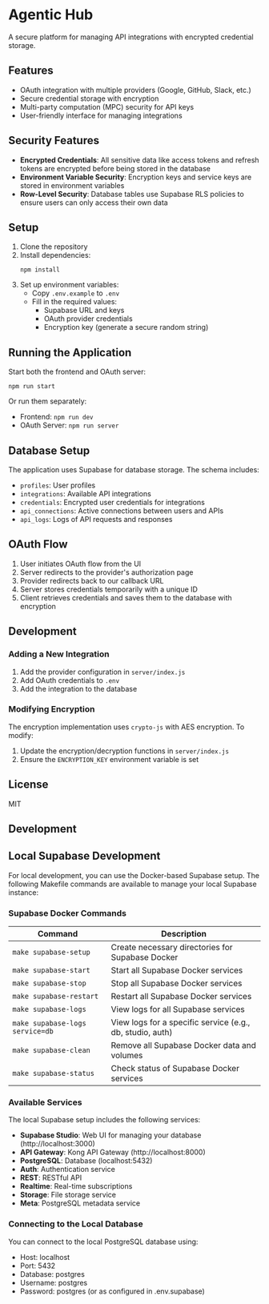 # Agentic Hub

A secure platform for managing API integrations with encrypted credential storage.

## Features

- OAuth integration with multiple providers (Google, GitHub, Slack, etc.)
- Secure credential storage with encryption
- Multi-party computation (MPC) security for API keys
- User-friendly interface for managing integrations

## Security Features

- **Encrypted Credentials**: All sensitive data like access tokens and refresh tokens are encrypted before being stored in the database
- **Environment Variable Security**: Encryption keys and service keys are stored in environment variables
- **Row-Level Security**: Database tables use Supabase RLS policies to ensure users can only access their own data

## Setup

1. Clone the repository
2. Install dependencies:
   ```
   npm install
   ```
3. Set up environment variables:
   - Copy `.env.example` to `.env`
   - Fill in the required values:
     - Supabase URL and keys
     - OAuth provider credentials
     - Encryption key (generate a secure random string)

## Running the Application

Start both the frontend and OAuth server:

```
npm run start
```

Or run them separately:

- Frontend: `npm run dev`
- OAuth Server: `npm run server`

## Database Setup

The application uses Supabase for database storage. The schema includes:

- `profiles`: User profiles
- `integrations`: Available API integrations
- `credentials`: Encrypted user credentials for integrations
- `api_connections`: Active connections between users and APIs
- `api_logs`: Logs of API requests and responses

## OAuth Flow

1. User initiates OAuth flow from the UI
2. Server redirects to the provider's authorization page
3. Provider redirects back to our callback URL
4. Server stores credentials temporarily with a unique ID
5. Client retrieves credentials and saves them to the database with encryption

## Development

### Adding a New Integration

1. Add the provider configuration in `server/index.js`
2. Add OAuth credentials to `.env`
3. Add the integration to the database

### Modifying Encryption

The encryption implementation uses `crypto-js` with AES encryption. To modify:

1. Update the encryption/decryption functions in `server/index.js`
2. Ensure the `ENCRYPTION_KEY` environment variable is set

## License

MIT

## Development

## Local Supabase Development

For local development, you can use the Docker-based Supabase setup. The following Makefile commands are available to manage your local Supabase instance:

### Supabase Docker Commands

| Command | Description |
|---------|-------------|
| `make supabase-setup` | Create necessary directories for Supabase Docker |
| `make supabase-start` | Start all Supabase Docker services |
| `make supabase-stop` | Stop all Supabase Docker services |
| `make supabase-restart` | Restart all Supabase Docker services |
| `make supabase-logs` | View logs for all Supabase services |
| `make supabase-logs service=db` | View logs for a specific service (e.g., db, studio, auth) |
| `make supabase-clean` | Remove all Supabase Docker data and volumes |
| `make supabase-status` | Check status of Supabase Docker services |

### Available Services

The local Supabase setup includes the following services:

- **Supabase Studio**: Web UI for managing your database (http://localhost:3000)
- **API Gateway**: Kong API Gateway (http://localhost:8000)
- **PostgreSQL**: Database (localhost:5432)
- **Auth**: Authentication service
- **REST**: RESTful API
- **Realtime**: Real-time subscriptions
- **Storage**: File storage service
- **Meta**: PostgreSQL metadata service

### Connecting to the Local Database

You can connect to the local PostgreSQL database using:

- Host: localhost
- Port: 5432
- Database: postgres
- Username: postgres
- Password: postgres (or as configured in .env.supabase)